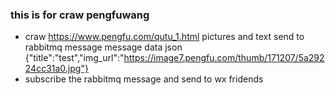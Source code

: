 ### this is for craw pengfuwang
* craw https://www.pengfu.com/qutu_1.html pictures and text send to rabbitmq message
 message data json {"title":"test","img_url":"https://image7.pengfu.com/thumb/171207/5a29224cc31a0.jpg"}
* subscribe the rabbitmq message and send to wx fridends